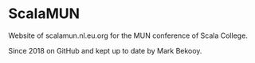 # ScalaMUN
Website of scalamun.nl.eu.org for the MUN conference of Scala College.

Since 2018 on GitHub and kept up to date by Mark Bekooy.
